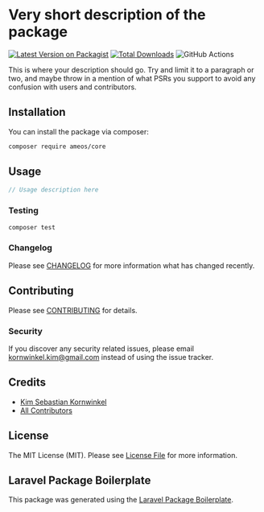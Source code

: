 # Very short description of the package

[![Latest Version on Packagist](https://img.shields.io/packagist/v/ameos/core.svg?style=flat-square)](https://packagist.org/packages/ameos/core)
[![Total Downloads](https://img.shields.io/packagist/dt/ameos/core.svg?style=flat-square)](https://packagist.org/packages/ameos/core)
![GitHub Actions](https://github.com/ameos/core/actions/workflows/main.yml/badge.svg)

This is where your description should go. Try and limit it to a paragraph or two, and maybe throw in a mention of what PSRs you support to avoid any confusion with users and contributors.

## Installation

You can install the package via composer:

```bash
composer require ameos/core
```

## Usage

```php
// Usage description here
```

### Testing

```bash
composer test
```

### Changelog

Please see [CHANGELOG](CHANGELOG.md) for more information what has changed recently.

## Contributing

Please see [CONTRIBUTING](CONTRIBUTING.md) for details.

### Security

If you discover any security related issues, please email kornwinkel.kim@gmail.com instead of using the issue tracker.

## Credits

-   [Kim Sebastian Kornwinkel](https://github.com/ameos)
-   [All Contributors](../../contributors)

## License

The MIT License (MIT). Please see [License File](LICENSE.md) for more information.

## Laravel Package Boilerplate

This package was generated using the [Laravel Package Boilerplate](https://laravelpackageboilerplate.com).
